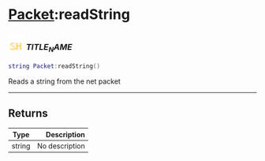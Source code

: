 # [Packet](../packet/README.md):readString

### <img src="../../.gitbook/assets/shared.png" width="32" height="32" /> $TITLE_NAME$

```lua
string Packet:readString()
```

Reads a string from the net packet<br>

-----------------
## Returns

| Type   | Description |
| ------ | ----------: |
| string | No description |
